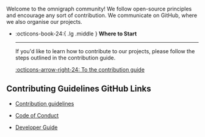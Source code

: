 Welcome to the omnigraph community! We follow open-source principles and
encourage any sort of contribution. We communicate on GitHub, where we also
organise our projects.

<div class="grid cards" markdown>

-   :octicons-book-24:{ .lg .middle } __Where to Start__

    ---

    If you'd like to learn how to contribute to our projects, please follow
    the steps outlined in the contribution guide.

    [:octicons-arrow-right-24: To the contribution guide](contribute.md)

</div>


## Contributing Guidelines GitHub Links

- [Contribution guidelines](https://github.com/omnigraph/omnigraph/blob/main/CONTRIBUTING.md)

- [Code of Conduct](https://github.com/omnigraph/omnigraph/blob/main/CODE_OF_CONDUCT.md)

- [Developer Guide](https://github.com/omnigraph/omnigraph/blob/main/DEVELOPER.md)
